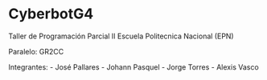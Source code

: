 # CyberbotG4

Taller de Programación Parcial II 
Escuela Politecnica Nacional (EPN)

Paralelo: GR2CC

Integrantes: - José Pallares
             - Johann Pasquel
             - Jorge Torres
             - Alexis Vasco

